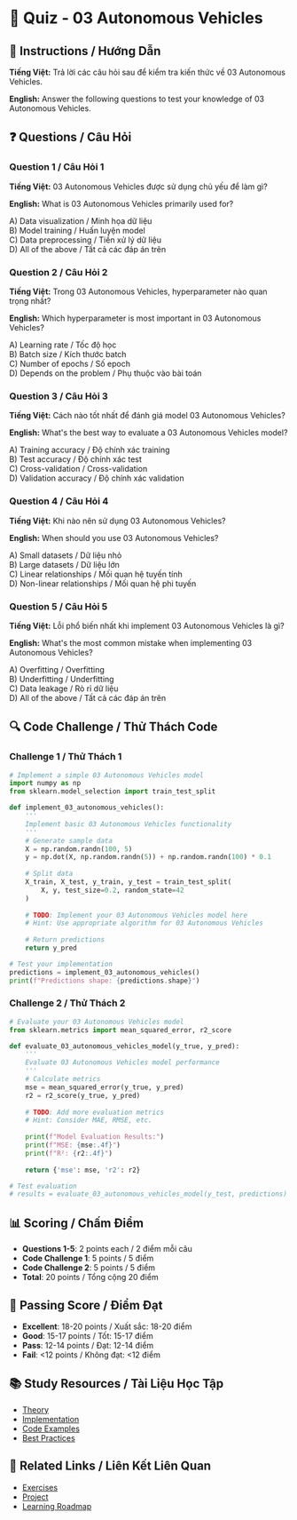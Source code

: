 # 🧠 Quiz - 03 Autonomous Vehicles

## 📝 Instructions / Hướng Dẫn

**Tiếng Việt:** Trả lời các câu hỏi sau để kiểm tra kiến thức về 03 Autonomous Vehicles.

**English:** Answer the following questions to test your knowledge of 03 Autonomous Vehicles.

## ❓ Questions / Câu Hỏi

### Question 1 / Câu Hỏi 1
**Tiếng Việt:** 03 Autonomous Vehicles được sử dụng chủ yếu để làm gì?

**English:** What is 03 Autonomous Vehicles primarily used for?

A) Data visualization / Minh họa dữ liệu  
B) Model training / Huấn luyện model  
C) Data preprocessing / Tiền xử lý dữ liệu  
D) All of the above / Tất cả các đáp án trên

### Question 2 / Câu Hỏi 2
**Tiếng Việt:** Trong 03 Autonomous Vehicles, hyperparameter nào quan trọng nhất?

**English:** Which hyperparameter is most important in 03 Autonomous Vehicles?

A) Learning rate / Tốc độ học  
B) Batch size / Kích thước batch  
C) Number of epochs / Số epoch  
D) Depends on the problem / Phụ thuộc vào bài toán

### Question 3 / Câu Hỏi 3
**Tiếng Việt:** Cách nào tốt nhất để đánh giá model 03 Autonomous Vehicles?

**English:** What's the best way to evaluate a 03 Autonomous Vehicles model?

A) Training accuracy / Độ chính xác training  
B) Test accuracy / Độ chính xác test  
C) Cross-validation / Cross-validation  
D) Validation accuracy / Độ chính xác validation

### Question 4 / Câu Hỏi 4
**Tiếng Việt:** Khi nào nên sử dụng 03 Autonomous Vehicles?

**English:** When should you use 03 Autonomous Vehicles?

A) Small datasets / Dữ liệu nhỏ  
B) Large datasets / Dữ liệu lớn  
C) Linear relationships / Mối quan hệ tuyến tính  
D) Non-linear relationships / Mối quan hệ phi tuyến

### Question 5 / Câu Hỏi 5
**Tiếng Việt:** Lỗi phổ biến nhất khi implement 03 Autonomous Vehicles là gì?

**English:** What's the most common mistake when implementing 03 Autonomous Vehicles?

A) Overfitting / Overfitting  
B) Underfitting / Underfitting  
C) Data leakage / Rò rỉ dữ liệu  
D) All of the above / Tất cả các đáp án trên

## 🔍 Code Challenge / Thử Thách Code

### Challenge 1 / Thử Thách 1
```python
# Implement a simple 03 Autonomous Vehicles model
import numpy as np
from sklearn.model_selection import train_test_split

def implement_03_autonomous_vehicles():
    '''
    Implement basic 03 Autonomous Vehicles functionality
    '''
    # Generate sample data
    X = np.random.randn(100, 5)
    y = np.dot(X, np.random.randn(5)) + np.random.randn(100) * 0.1
    
    # Split data
    X_train, X_test, y_train, y_test = train_test_split(
        X, y, test_size=0.2, random_state=42
    )
    
    # TODO: Implement your 03 Autonomous Vehicles model here
    # Hint: Use appropriate algorithm for 03 Autonomous Vehicles
    
    # Return predictions
    return y_pred

# Test your implementation
predictions = implement_03_autonomous_vehicles()
print(f"Predictions shape: {predictions.shape}")
```

### Challenge 2 / Thử Thách 2
```python
# Evaluate your 03 Autonomous Vehicles model
from sklearn.metrics import mean_squared_error, r2_score

def evaluate_03_autonomous_vehicles_model(y_true, y_pred):
    '''
    Evaluate 03 Autonomous Vehicles model performance
    '''
    # Calculate metrics
    mse = mean_squared_error(y_true, y_pred)
    r2 = r2_score(y_true, y_pred)
    
    # TODO: Add more evaluation metrics
    # Hint: Consider MAE, RMSE, etc.
    
    print(f"Model Evaluation Results:")
    print(f"MSE: {mse:.4f}")
    print(f"R²: {r2:.4f}")
    
    return {'mse': mse, 'r2': r2}

# Test evaluation
# results = evaluate_03_autonomous_vehicles_model(y_test, predictions)
```

## 📊 Scoring / Chấm Điểm

- **Questions 1-5**: 2 points each / 2 điểm mỗi câu
- **Code Challenge 1**: 5 points / 5 điểm
- **Code Challenge 2**: 5 points / 5 điểm
- **Total**: 20 points / Tổng cộng 20 điểm

## 🎯 Passing Score / Điểm Đạt

- **Excellent**: 18-20 points / Xuất sắc: 18-20 điểm
- **Good**: 15-17 points / Tốt: 15-17 điểm  
- **Pass**: 12-14 points / Đạt: 12-14 điểm
- **Fail**: <12 points / Không đạt: <12 điểm

## 📚 Study Resources / Tài Liệu Học Tập

- [Theory](./THEORY_03_autonomous_vehicles.md)
- [Implementation](./IMPLEMENTATION_03_autonomous_vehicles.md)
- [Code Examples](./CODE_EXAMPLES_03_autonomous_vehicles.md)
- [Best Practices](./BEST_PRACTICES_03_autonomous_vehicles.md)

## 🔗 Related Links / Liên Kết Liên Quan

- [Exercises](./EXERCISES_03_autonomous_vehicles.md)
- [Project](./PROJECT_03_autonomous_vehicles.md)
- [Learning Roadmap](./LEARNING_ROADMAP_03_autonomous_vehicles.md)
